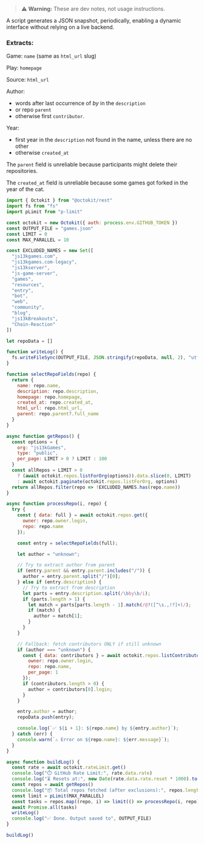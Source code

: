 > ⚠️ **Warning:** These are dev notes, not usage instructions.

A script generates a JSON snapshot, periodically, enabling a dynamic interface without relying on a live backend.

### Extracts:

Game: `name` (same as `html_url` slug)

Play: `homepage`

Source: `html_url`

Author: 
- words after last occurrence of *by* in the `description`
- or repo `parent`
- otherwise first `contributor`.

Year:
- first year in the `description` not found in the name, unless there are no other
- otherwise `created_at`

The `parent` field is unreliable because participants might delete their repositories.

The `created_at` field is unreliable because some games got forked in the year of the cat.

```js
import { Octokit } from "@octokit/rest"
import fs from "fs"
import pLimit from "p-limit"

const octokit = new Octokit({ auth: process.env.GITHUB_TOKEN })
const OUTPUT_FILE = "games.json"
const LIMIT = 0
const MAX_PARALLEL = 10

const EXCLUDED_NAMES = new Set([
  "js13kgames.com",
  "js13kgames.com-legacy",
  "js13kserver",
  "js-game-server",
  "games",
  "resources",
  "entry",
  "bot",
  "web",
  "community",
  "blog",
  "js13kBreakouts",
  "Chain-Reaction"
])

let repoData = []

function writeLog() {
  fs.writeFileSync(OUTPUT_FILE, JSON.stringify(repoData, null, 2), "utf8")
}

function selectRepoFields(repo) {
  return {
    name: repo.name,
    description: repo.description,
    homepage: repo.homepage,
    created_at: repo.created_at,
    html_url: repo.html_url,
    parent: repo.parent?.full_name
  }
}

async function getRepos() {
  const options = {
    org: "js13kGames",
    type: "public",
    per_page: LIMIT > 0 ? LIMIT : 100
  }
  const allRepos = LIMIT > 0
    ? (await octokit.repos.listForOrg(options)).data.slice(0, LIMIT)
    : await octokit.paginate(octokit.repos.listForOrg, options)
  return allRepos.filter(repo => !EXCLUDED_NAMES.has(repo.name))
}

async function processRepo(i, repo) {
  try {
    const { data: full } = await octokit.repos.get({
      owner: repo.owner.login,
      repo: repo.name
    });

    const entry = selectRepoFields(full);

    let author = "unknown";

    // Try to extract author from parent
    if (entry.parent && entry.parent.includes("/")) {
      author = entry.parent.split("/")[0];
    } else if (entry.description) {
      // Try to extract from description
      let parts = entry.description.split(/\bby\b/i);
      if (parts.length > 1) {
        let match = parts[parts.length - 1].match(/@?([^\s.,!?]+)/);
        if (match) {
          author = match[1];
        }
      }
    }

    // Fallback: fetch contributors ONLY if still unknown
    if (author === "unknown") {
      const { data: contributors } = await octokit.repos.listContributors({
        owner: repo.owner.login,
        repo: repo.name,
        per_page: 1
      });
      if (contributors.length > 0) {
        author = contributors[0].login;
      }
    }

    entry.author = author;
    repoData.push(entry);

    console.log(`✅ ${i + 1}: ${repo.name} by ${entry.author}`);
  } catch (err) {
    console.warn(`⚠️ Error on ${repo.name}: ${err.message}`);
  }
}

async function buildLog() {
  const rate = await octokit.rateLimit.get()
  console.log("⏱️ GitHub Rate Limit:", rate.data.rate)
  console.log("⏳ Resets at:", new Date(rate.data.rate.reset * 1000).toLocaleString())
  const repos = await getRepos()
  console.log("📦 Total repos fetched (after exclusions):", repos.length)
  const limit = pLimit(MAX_PARALLEL)
  const tasks = repos.map((repo, i) => limit(() => processRepo(i, repo)))
  await Promise.all(tasks)
  writeLog()
  console.log("✅ Done. Output saved to", OUTPUT_FILE)
}

buildLog()
```
